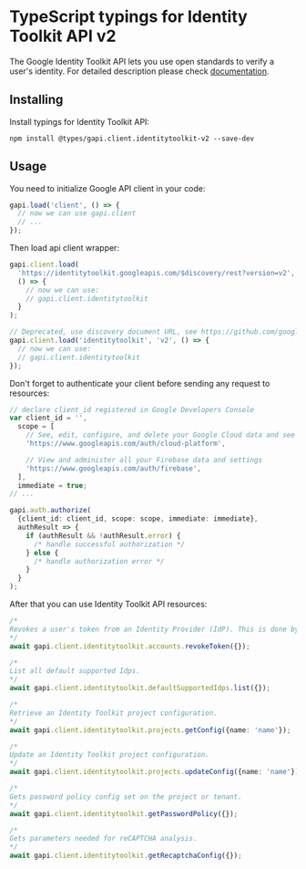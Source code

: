 # TypeScript typings for Identity Toolkit API v2

The Google Identity Toolkit API lets you use open standards to verify a user's identity.
For detailed description please check [documentation](https://cloud.google.com/identity-platform).

## Installing

Install typings for Identity Toolkit API:

```
npm install @types/gapi.client.identitytoolkit-v2 --save-dev
```

## Usage

You need to initialize Google API client in your code:

```typescript
gapi.load('client', () => {
  // now we can use gapi.client
  // ...
});
```

Then load api client wrapper:

```typescript
gapi.client.load(
  'https://identitytoolkit.googleapis.com/$discovery/rest?version=v2',
  () => {
    // now we can use:
    // gapi.client.identitytoolkit
  }
);
```

```typescript
// Deprecated, use discovery document URL, see https://github.com/google/google-api-javascript-client/blob/master/docs/reference.md#----gapiclientloadname----version----callback--
gapi.client.load('identitytoolkit', 'v2', () => {
  // now we can use:
  // gapi.client.identitytoolkit
});
```

Don't forget to authenticate your client before sending any request to resources:

```typescript
// declare client_id registered in Google Developers Console
var client_id = '',
  scope = [
    // See, edit, configure, and delete your Google Cloud data and see the email address for your Google Account.
    'https://www.googleapis.com/auth/cloud-platform',

    // View and administer all your Firebase data and settings
    'https://www.googleapis.com/auth/firebase',
  ],
  immediate = true;
// ...

gapi.auth.authorize(
  {client_id: client_id, scope: scope, immediate: immediate},
  authResult => {
    if (authResult && !authResult.error) {
      /* handle successful authorization */
    } else {
      /* handle authorization error */
    }
  }
);
```

After that you can use Identity Toolkit API resources: <!-- TODO: make this work for multiple namespaces -->

```typescript
/*
Revokes a user's token from an Identity Provider (IdP). This is done by manually providing an IdP credential, and the token types for revocation. An [API key](https://cloud.google.com/docs/authentication/api-keys) is required in the request in order to identify the Google Cloud project.
*/
await gapi.client.identitytoolkit.accounts.revokeToken({});

/*
List all default supported Idps.
*/
await gapi.client.identitytoolkit.defaultSupportedIdps.list({});

/*
Retrieve an Identity Toolkit project configuration.
*/
await gapi.client.identitytoolkit.projects.getConfig({name: 'name'});

/*
Update an Identity Toolkit project configuration.
*/
await gapi.client.identitytoolkit.projects.updateConfig({name: 'name'});

/*
Gets password policy config set on the project or tenant.
*/
await gapi.client.identitytoolkit.getPasswordPolicy({});

/*
Gets parameters needed for reCAPTCHA analysis.
*/
await gapi.client.identitytoolkit.getRecaptchaConfig({});
```
